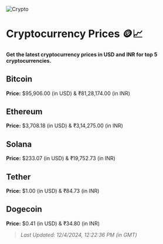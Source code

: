 
![Crypto](https://www.techguide.com.au/wp-content/uploads/2020/11/crypto3.jpeg)

# Cryptocurrency Prices 🪙📈

#### Get the latest cryptocurrency prices in USD and INR for top 5 cryptocurrencies.

## Bitcoin

**Price:** $95,906.00 (in USD) & ₹81,28,174.00 (in INR)

## Ethereum

**Price:** $3,708.18 (in USD) & ₹3,14,275.00 (in INR)

## Solana

**Price:** $233.07 (in USD) & ₹19,752.73 (in INR)

## Tether

**Price:** $1.00 (in USD) & ₹84.73 (in INR)

## Dogecoin

**Price:** $0.41 (in USD) & ₹34.80 (in INR)

> _Last Updated: 12/4/2024, 12:22:36 PM (in GMT)_
